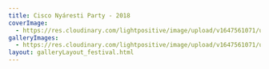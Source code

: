 ```yaml
---
title: Cisco Nyáresti Party - 2018
coverImage:
  - https://res.cloudinary.com/lightpositive/image/upload/v1647561071/uploads/Cisco%20Ny%C3%A1resti%20Party%20-%202018/CS4.jpg
galleryImages: 
  - https://res.cloudinary.com/lightpositive/image/upload/v1647561071/uploads/Cisco%20Ny%C3%A1resti%20Party%20-%202018/CS4.jpg
layout: galleryLayout_festival.html
---
```

